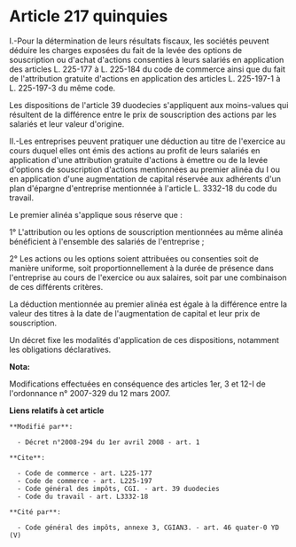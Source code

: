 # Article 217 quinquies

I.-Pour la détermination de leurs résultats fiscaux, les sociétés peuvent déduire les charges exposées du fait de la levée
des options de souscription ou d'achat d'actions consenties à leurs salariés en application des articles L. 225-177 à L.
225-184 du code de commerce ainsi que du fait de l'attribution gratuite d'actions en application des articles L. 225-197-1 à
L. 225-197-3 du même code. 

Les dispositions de l'article 39 duodecies s'appliquent aux moins-values qui résultent de la différence entre le prix de
souscription des actions par les salariés et leur valeur d'origine. 

II.-Les entreprises peuvent pratiquer une déduction au titre de l'exercice au cours duquel elles ont émis des actions au
profit de leurs salariés en application d'une attribution gratuite d'actions à émettre ou de la levée d'options de
souscription d'actions mentionnées au premier alinéa du I ou en application d'une augmentation de capital réservée aux
adhérents d'un plan d'épargne d'entreprise mentionnée à l'article L. 3332-18 du code du travail. 

Le premier alinéa s'applique sous réserve que : 

1° L'attribution ou les options de souscription mentionnées au même alinéa bénéficient à l'ensemble des salariés de
l'entreprise ; 

2° Les actions ou les options soient attribuées ou consenties soit de manière uniforme, soit proportionnellement à la durée
de présence dans l'entreprise au cours de l'exercice ou aux salaires, soit par une combinaison de ces différents critères. 

La déduction mentionnée au premier alinéa est égale à la différence entre la valeur des titres à la date de l'augmentation de
capital et leur prix de souscription. 

Un décret fixe les modalités d'application de ces dispositions, notamment les obligations déclaratives.

**Nota:**

Modifications effectuées en conséquence des articles 1er, 3 et 12-I de l'ordonnance n° 2007-329 du 12 mars 2007.

**Liens relatifs à cet article**

	**Modifié par**:

	  - Décret n°2008-294 du 1er avril 2008 - art. 1

	**Cite**:

	  - Code de commerce - art. L225-177
	  - Code de commerce - art. L225-197
	  - Code général des impôts, CGI. - art. 39 duodecies
	  - Code du travail - art. L3332-18

	**Cité par**:

	  - Code général des impôts, annexe 3, CGIAN3. - art. 46 quater-0 YD (V)
